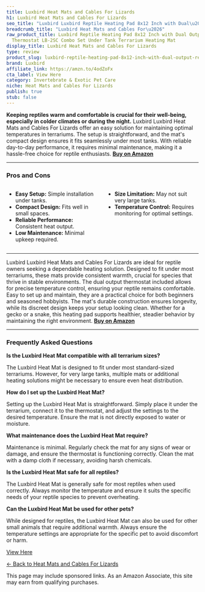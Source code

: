 ```yaml
---
title: Luxbird Heat Mats and Cables For Lizards
h1: Luxbird Heat Mats and Cables For Lizards
seo_title: "Luxbird Luxbird Reptile Heating Pad 8x12 Inch with Dual\u2026"
breadcrumb_title: "Luxbird Heat Mats and Cables For\u2026"
raw_product_title: Luxbird Reptile Heating Pad 8x12 Inch with Dual Output Reptile
  Thermostat LB-2SC Combo Set Under Tank Terrarium Heating Mat
display_title: Luxbird Heat Mats and Cables For Lizards
type: review
product_slug: luxbird-reptile-heating-pad-8x12-inch-with-dual-output-reptile-thermost-b26db4e1
brand: Luxbird
affiliate_link: https://amzn.to/4odZoFx
cta_label: View Here
category: Invertebrate & Exotic Pet Care
niche: Heat Mats and Cables For Lizards
publish: true
stub: false
---
```


<div id="intro" class="full-width">
  <p><strong>Keeping reptiles warm and comfortable is crucial for their well-being, especially in colder climates or during the night.</strong> Luxbird Luxbird Heat Mats and Cables For Lizards offer an easy solution for maintaining optimal temperatures in terrariums. The setup is straightforward, and the mat's compact design ensures it fits seamlessly under most tanks. With reliable day-to-day performance, it requires minimal maintenance, making it a hassle-free choice for reptile enthusiasts. <a href="https://amzn.to/4odZoFx" rel="nofollow sponsored noopener" target="_blank"><strong>Buy on Amazon</strong></a></p>
</div>

<hr />
<h3 id="pros-cons">Pros and Cons</h3>
<div class="pc-grid" style="display:grid;grid-template-columns:1fr 1fr;gap:16px;">
  <ul>
    <li><strong>Easy Setup:</strong> Simple installation under tanks.</li>
    <li><strong>Compact Design:</strong> Fits well in small spaces.</li>
    <li><strong>Reliable Performance:</strong> Consistent heat output.</li>
    <li><strong>Low Maintenance:</strong> Minimal upkeep required.</li>
  </ul>
  <ul>
    <li><strong>Size Limitation:</strong> May not suit very large tanks.</li>
    <li><strong>Temperature Control:</strong> Requires monitoring for optimal settings.</li>
  </ul>
</div>
<hr />

<div class="full-width">
  <p>Luxbird Luxbird Heat Mats and Cables For Lizards are ideal for reptile owners seeking a dependable heating solution. Designed to fit under most terrariums, these mats provide consistent warmth, crucial for species that thrive in stable environments. The dual output thermostat included allows for precise temperature control, ensuring your reptile remains comfortable. Easy to set up and maintain, they are a practical choice for both beginners and seasoned hobbyists. The mat's durable construction ensures longevity, while its discreet design keeps your setup looking clean. Whether for a gecko or a snake, this heating pad supports healthier, steadier behavior by maintaining the right environment. <a href="https://amzn.to/4odZoFx" rel="nofollow sponsored noopener" target="_blank"><strong>Buy on Amazon</strong></a></p>
</div>

<hr />
<h3 id="faqs">Frequently Asked Questions</h3>

<p><strong>Is the Luxbird Heat Mat compatible with all terrarium sizes?</strong></p>
<p>The Luxbird Heat Mat is designed to fit under most standard-sized terrariums. However, for very large tanks, multiple mats or additional heating solutions might be necessary to ensure even heat distribution.</p>

<p><strong>How do I set up the Luxbird Heat Mat?</strong></p>
<p>Setting up the Luxbird Heat Mat is straightforward. Simply place it under the terrarium, connect it to the thermostat, and adjust the settings to the desired temperature. Ensure the mat is not directly exposed to water or moisture.</p>

<p><strong>What maintenance does the Luxbird Heat Mat require?</strong></p>
<p>Maintenance is minimal. Regularly check the mat for any signs of wear or damage, and ensure the thermostat is functioning correctly. Clean the mat with a damp cloth if necessary, avoiding harsh chemicals.</p>

<p><strong>Is the Luxbird Heat Mat safe for all reptiles?</strong></p>
<p>The Luxbird Heat Mat is generally safe for most reptiles when used correctly. Always monitor the temperature and ensure it suits the specific needs of your reptile species to prevent overheating.</p>

<p><strong>Can the Luxbird Heat Mat be used for other pets?</strong></p>
<p>While designed for reptiles, the Luxbird Heat Mat can also be used for other small animals that require additional warmth. Always ensure the temperature settings are appropriate for the specific pet to avoid discomfort or harm.</p>
<p><a class="btn" href="https://amzn.to/4odZoFx" target="_blank" rel="nofollow sponsored noopener">View Here</a></p>
<p><a href="/roundups/invertebrate-exotic-pet-care/heat-mats-and-cables-for-lizards/">← Back to Heat Mats and Cables For Lizards</a></p>
<aside class="disclosure">This page may include sponsored links. As an Amazon Associate, this site may earn from qualifying purchases.</aside>
